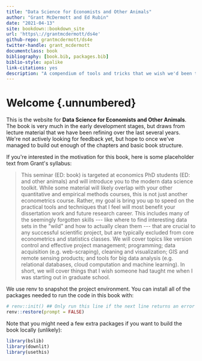 ```yaml
--- 
title: "Data Science for Economists and Other Animals"
author: "Grant McDermott and Ed Rubin"
date: "2021-04-13"
site: bookdown::bookdown_site
url: 'https\://grantmcdermott/ds4e'
github-repo: grantmcdermott/ds4e
twitter-handle: grant_mcdermott
documentclass: book
bibliography: [book.bib, packages.bib]
biblio-style: apalike
link-citations: yes
description: "A compendium of tools and tricks that we wish we'd been taught in grad school."
---
```


# Welcome {.unnumbered}

This is the website for **Data Science for Economists and Other Animals**. The 
book is very much in the early development stages, but draws from lecture 
material that we have been refining over the last several years. We're not 
actively looking for feedback yet, but hope to once we've managed to build out
enough of the chapters and basic book structure.

If you're interested in the motivation for this book, here is some placeholder text from Grant's syllabus:

> This seminar (ED: book) is targeted at economics PhD students (ED: and other animals) and will introduce you to the modern data science toolkit. While some material will likely overlap with your other quantitative and empirical methods courses, this is not just another econometrics course. Rather, my goal is bring you up to speed on the practical tools and techniques that I feel will most benefit your dissertation work and future research career. This includes many of the seemingly forgotten skills --- like where to find interesting data sets in the "wild" and how to actually clean them --- that are crucial to any successful scientific project, but are typically excluded from core econometrics and statistics classes. We will cover topics like version control and effective project management; programming; data acquisition (e.g. web-scraping), cleaning and visualization; GIS and remote sensing products; and tools for big data analysis (e.g. relational databases, cloud computation and machine learning). In short, we will cover things that I wish someone had taught me when I was starting out in graduate school.

We use renv to snapshot the project environment. You can install all of the 
packages needed to run the code in this book with:


```r
# renv::init() ## Only run this line if the next line returns an error
renv::restore(prompt = FALSE)
```

Note that you might need a few extra packages if you want to build the book locally (unlikely):


```r
library(bslib)
library(downlit)
library(usethis)
```



